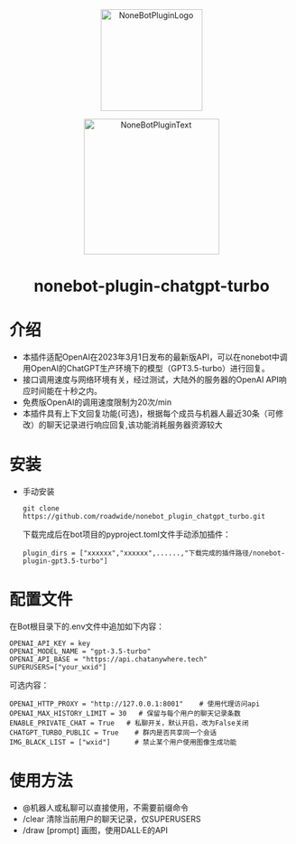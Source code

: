 <div align="center">
  <a href="https://v2.nonebot.dev/store"><img src="https://github.com/A-kirami/nonebot-plugin-template/blob/resources/nbp_logo.png" width="180" height="180" alt="NoneBotPluginLogo"></a>
  <br>
  <p><img src="https://github.com/A-kirami/nonebot-plugin-template/blob/resources/NoneBotPlugin.svg" width="240" alt="NoneBotPluginText"></p>
</div>

<div align="center">

# nonebot-plugin-chatgpt-turbo

</div>

# 介绍

- 本插件适配OpenAI在2023年3月1日发布的最新版API，可以在nonebot中调用OpenAI的ChatGPT生产环境下的模型（GPT3.5-turbo）进行回复。
- 接口调用速度与网络环境有关，经过测试，大陆外的服务器的OpenAI API响应时间能在十秒之内。
- 免费版OpenAI的调用速度限制为20次/min
- 本插件具有上下文回复功能(可选)，根据每个成员与机器人最近30条（可修改）的聊天记录进行响应回复,该功能消耗服务器资源较大

# 安装

* 手动安装

  ```
  git clone https://github.com/roadwide/nonebot_plugin_chatgpt_turbo.git
  ```

  下载完成后在bot项目的pyproject.toml文件手动添加插件：

  ```
  plugin_dirs = ["xxxxxx","xxxxxx",......,"下载完成的插件路径/nonebot-plugin-gpt3.5-turbo"]
  ```

# 配置文件

在Bot根目录下的.env文件中追加如下内容：

```
OPENAI_API_KEY = key
OPENAI_MODEL_NAME = "gpt-3.5-turbo"
OPENAI_API_BASE = "https://api.chatanywhere.tech"
SUPERUSERS=["your_wxid"]
```

可选内容：

```
OPENAI_HTTP_PROXY = "http://127.0.0.1:8001"    # 使用代理访问api
OPENAI_MAX_HISTORY_LIMIT = 30   # 保留与每个用户的聊天记录条数
ENABLE_PRIVATE_CHAT = True   # 私聊开关，默认开启，改为False关闭
CHATGPT_TURBO_PUBLIC = True    # 群内是否共享同一个会话
IMG_BLACK_LIST = ["wxid"]      # 禁止某个用户使用图像生成功能
```

# 使用方法

- @机器人或私聊可以直接使用，不需要前缀命令
- /clear 清除当前用户的聊天记录，仅SUPERUSERS
- /draw [prompt] 画图，使用DALL·E的API
